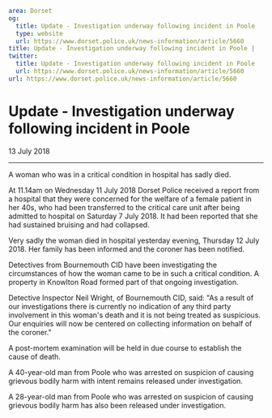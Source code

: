 ```yaml
area: Dorset
og:
  title: Update - Investigation underway following incident in Poole
  type: website
  url: https://www.dorset.police.uk/news-information/article/5660
title: Update - Investigation underway following incident in Poole |
twitter:
  title: Update - Investigation underway following incident in Poole
  url: https://www.dorset.police.uk/news-information/article/5660
url: https://www.dorset.police.uk/news-information/article/5660
```

# Update - Investigation underway following incident in Poole

13 July 2018

* * *

A woman who was in a critical condition in hospital has sadly died.

At 11.14am on Wednesday 11 July 2018 Dorset Police received a report from a hospital that they were concerned for the welfare of a female patient in her 40s, who had been transferred to the critical care unit after being admitted to hospital on Saturday 7 July 2018. It had been reported that she had sustained bruising and had collapsed.

Very sadly the woman died in hospital yesterday evening, Thursday 12 July 2018. Her family has been informed and the coroner has been notified.

Detectives from Bournemouth CID have been investigating the circumstances of how the woman came to be in such a critical condition. A property in Knowlton Road formed part of that ongoing investigation.

Detective Inspector Neil Wright, of Bournemouth CID, said: "As a result of our investigations there is currently no indication of any third party involvement in this woman's death and it is not being treated as suspicious. Our enquiries will now be centered on collecting information on behalf of the coroner."

A post-mortem examination will be held in due course to establish the cause of death.

A 40-year-old man from Poole who was arrested on suspicion of causing grievous bodily harm with intent remains released under investigation.

A 28-year-old man from Poole who was arrested on suspicion of causing grievous bodily harm has also been released under investigation.
